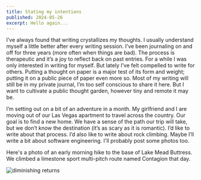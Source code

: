 ```yaml
---
title: Stating my intentions
published: 2024-05-26
excerpt: Hello again...
---
```

I’ve always found that writing crystallizes my thoughts. I usually understand myself a little better after every writing session. I’ve been journaling on and off for three years (more often when things are bad). The process is therapeutic and it’s a joy to reflect back on past entries. For a while I was only interested in writing for myself. But lately I’ve felt compelled to write for others. Putting a thought on paper is a major test of its form and weight; putting it on a public piece of paper even more so. Most of my writing will still be in my private journal, I’m too self conscious to share it here. But I want to cultivate a public thought garden, however tiny and remote it may be.

I’m setting out on a bit of an adventure in a month. My girlfriend and I are moving out of our Las Vegas apartment to travel across the country. Our goal is to find a new home. We have a sense of the path our trip will take, but we don’t know the destination (it’s as scary as it is romantic). I’d like to write about that process. I’d also like to write about rock climbing. Maybe I’ll write a bit about software engineering. I'll probably post some photos too.

Here's a photo of an early morning hike to the base of Lake Mead Buttress. We climbed a limestone sport multi-pitch route named Contagion that day.

![diminishing returns](../../../images/blog/2024/lake-mead-buttress-sunrise.png)